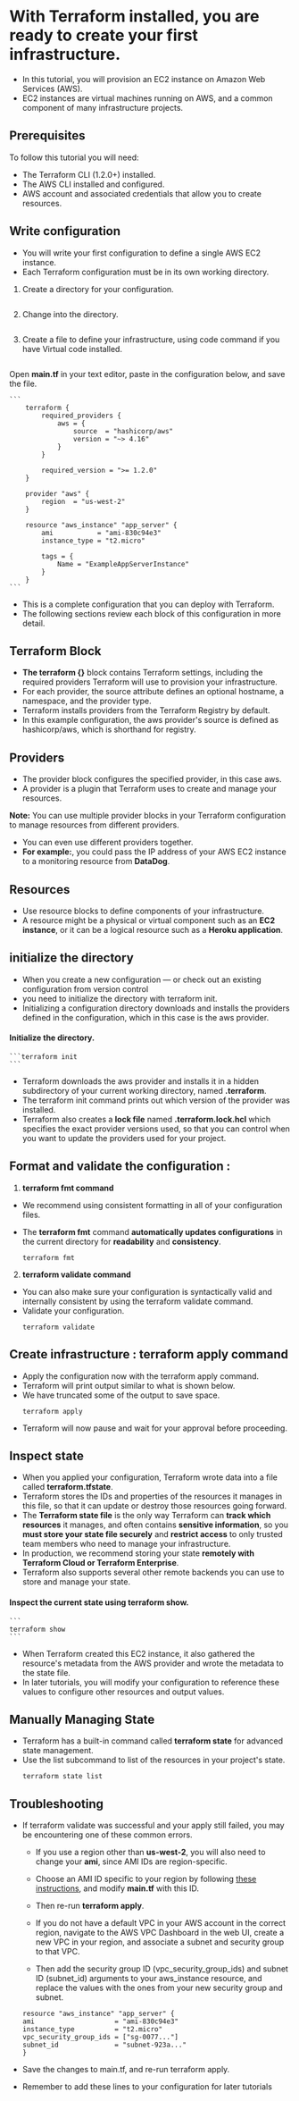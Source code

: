 # With Terraform installed, you are ready to create your first infrastructure.

- In this tutorial, you will provision an EC2 instance on Amazon Web Services (AWS). 
- EC2 instances are virtual machines running on AWS, and a common component of many infrastructure projects.

## Prerequisites

To follow this tutorial you will need:

- The Terraform CLI (1.2.0+) installed.
- The AWS CLI installed and configured.
- AWS account and associated credentials that allow you to create resources.

## Write configuration

- You will write your first configuration to define a single AWS EC2 instance.
- Each Terraform configuration must be in its own working directory. 
1. Create a directory for your configuration.
    ```mkdir a_terraform-aws-instance
    ```

2. Change into the directory.
    ```cd a_terraform-aws-instance
    ```

3. Create a file to define your infrastructure, using code command if you have Virtual code installed.
    ```code main.tf
    ```
Open __main.tf__ in your text editor, paste in the configuration below, and save the file.

    ```
        terraform {
            required_providers {
                aws = {
                    source  = "hashicorp/aws"
                    version = "~> 4.16"
                }
            }

            required_version = ">= 1.2.0"
        }

        provider "aws" {
            region  = "us-west-2"
        }

        resource "aws_instance" "app_server" {
            ami           = "ami-830c94e3"
            instance_type = "t2.micro"

            tags = {
                Name = "ExampleAppServerInstance"
            }
        }
    ```
- This is a complete configuration that you can deploy with Terraform. 
- The following sections review each block of this configuration in more detail.

## Terraform Block
- __The terraform {}__ block contains Terraform settings, including the required providers Terraform will use to provision your infrastructure. 
- For each provider, the source attribute defines an optional hostname, a namespace, and the provider type. 
- Terraform installs providers from the Terraform Registry by default. 
- In this example configuration, the aws provider's source is defined as hashicorp/aws, which is shorthand for registry.

## Providers
- The provider block configures the specified provider, in this case aws. 
- A provider is a plugin that Terraform uses to create and manage your resources.

__Note:__ You can use multiple provider blocks in your Terraform configuration to manage resources from different providers. 
- You can even use different providers together. 
- __For example:__, you could pass the IP address of your AWS EC2 instance to a monitoring resource from __DataDog__.

## Resources
- Use resource blocks to define components of your infrastructure. 
- A resource might be a physical or virtual component such as an __EC2 instance__, or it can be a logical resource such as a __Heroku application__.

## initialize the directory
- When you create a new configuration — or check out an existing configuration from version control 
-  you need to initialize the directory with terraform init.
- Initializing a configuration directory downloads and installs the providers defined in the configuration, which in this case is the aws provider.

#### Initialize the directory.
    ```terraform init
    ```
- Terraform downloads the aws provider and installs it in a hidden subdirectory of your current working directory, named __.terraform__. 
- The terraform init command prints out which version of the provider was installed. 
- Terraform also creates a __lock file__ named __.terraform.lock.hcl__ which specifies the exact provider versions used, so that you can control when you want to update the providers used for your project.

## Format and validate the configuration : 
1. __terraform fmt command__
- We recommend using consistent formatting in all of your configuration files. 
- The __terraform fmt__ command __automatically updates configurations__ in the current directory for __readability__ and __consistency__.

    ```
    terraform fmt
    ```
2. __terraform validate command__
- You can also make sure your configuration is syntactically valid and internally consistent by using the terraform validate command.
- Validate your configuration.
    ```
    terraform validate
    ```

## Create infrastructure : terraform apply command
- Apply the configuration now with the terraform apply command. 
- Terraform will print output similar to what is shown below. 
- We have truncated some of the output to save space.
    ```
    terraform apply
    ```
- Terraform will now pause and wait for your approval before proceeding.

## Inspect state
- When you applied your configuration, Terraform wrote data into a file called __terraform.tfstate__. 
- Terraform stores the IDs and properties of the resources it manages in this file, so that it can update or destroy those resources going forward.
- The __Terraform state file__ is the only way Terraform can __track which resources__ it manages, and often contains __sensitive information__, so you __must store your state file securely__ and __restrict access__ to only trusted team members who need to manage your infrastructure. 
- In production, we recommend storing your state __remotely with Terraform Cloud or Terraform Enterprise__. 
- Terraform also supports several other remote backends you can use to store and manage your state.

#### Inspect the current state using terraform show.
    ```
    terraform show
    ```

- When Terraform created this EC2 instance, it also gathered the resource's metadata from the AWS provider and wrote the metadata to the state file. 
- In later tutorials, you will modify your configuration to reference these values to configure other resources and output values.

## Manually Managing State

- Terraform has a built-in command called __terraform state__ for advanced state management. 
- Use the list subcommand to list of the resources in your project's state.
    ```
    terraform state list
    ```

## Troubleshooting

- If terraform validate was successful and your apply still failed, you may be encountering one of these common errors.

    * If you use a region other than __us-west-2__, you will also need to change your __ami__, since AMI IDs are region-specific. 
    * Choose an AMI ID specific to your region by following [these instructions](https://docs.aws.amazon.com/AWSEC2/latest/UserGuide/finding-an-ami.html#finding-quick-start-ami), and modify __main.tf__ with this ID. 
    * Then re-run __terraform apply__.

    * If you do not have a default VPC in your AWS account in the correct region, navigate to the AWS VPC Dashboard in the web UI, create a new VPC in your region, and associate a subnet and security group to that VPC. 
    * Then add the security group ID (vpc_security_group_ids) and subnet ID (subnet_id) arguments to your aws_instance resource, and replace the values with the ones from your new security group and subnet.
    
    ```
    resource "aws_instance" "app_server" {
    ami                    = "ami-830c94e3"
    instance_type          = "t2.micro"
    vpc_security_group_ids = ["sg-0077..."]
    subnet_id              = "subnet-923a..."
    }
    ```
- Save the changes to main.tf, and re-run terraform apply.
- Remember to add these lines to your configuration for later tutorials